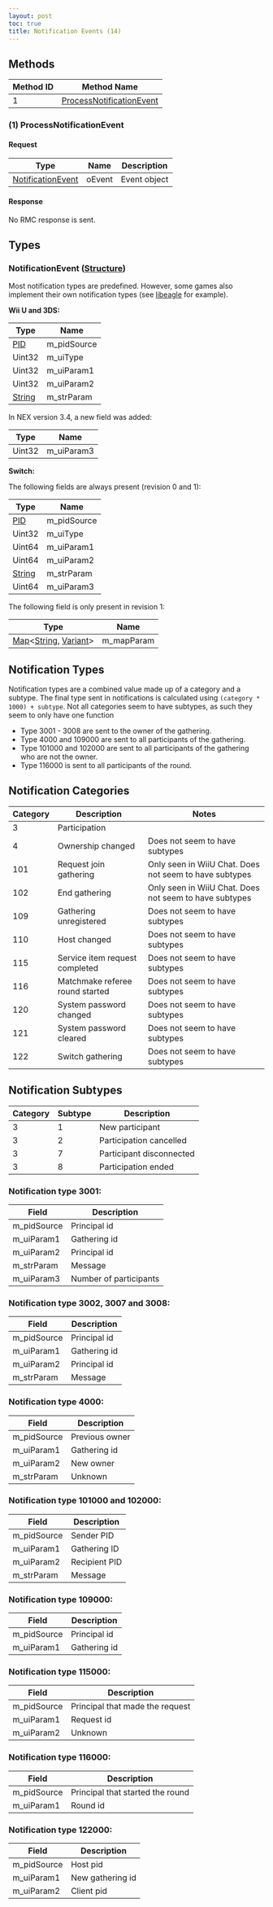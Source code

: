 ```yaml
---
layout: post
toc: true
title: Notification Events (14)
---
```


## Methods

| Method ID | Method Name                                             |
|-----------|---------------------------------------------------------|
| 1         | [ProcessNotificationEvent](#1-processnotificationevent) |

### (1) ProcessNotificationEvent
#### Request

| Type                                              | Name   | Description  |
|---------------------------------------------------|--------|--------------|
| [NotificationEvent](#notificationevent-structure) | oEvent | Event object |

#### Response
No RMC response is sent.

## Types
### NotificationEvent ([Structure])
Most notification types are predefined. However, some games also implement their own notification types (see [libeagle](/docs/switch/eagle) for example).

**Wii U and 3DS:**

| Type     | Name        |
|----------|-------------|
| [PID]    | m_pidSource |
| Uint32   | m_uiType    |
| Uint32   | m_uiParam1  |
| Uint32   | m_uiParam2  |
| [String] | m_strParam  |

In NEX version 3.4, a new field was added:

| Type   | Name       |
|--------|------------|
| Uint32 | m_uiParam3 |

**Switch:**

The following fields are always present (revision 0 and 1):

| Type     | Name        |
|----------|-------------|
| [PID]    | m_pidSource |
| Uint32   | m_uiType    |
| Uint64   | m_uiParam1  |
| Uint64   | m_uiParam2  |
| [String] | m_strParam  |
| Uint64   | m_uiParam3  |

The following field is only present in revision 1:

| Type                             | Name       |
|----------------------------------|------------|
| [Map]&lt;[String], [Variant]&gt; | m_mapParam |

## Notification Types
Notification types are a combined value made up of a category and a subtype. The final type sent in notifications is calculated using `(category * 1000) + subtype`. Not all categories seem to have subtypes, as such they seem to only have one function

* Type 3001 - 3008 are sent to the owner of the gathering.
* Type 4000 and 109000 are sent to all participants of the gathering.
* Type 101000 and 102000 are sent to all participants of the gathering who are not the owner.
* Type 116000 is sent to all participants of the round.

## Notification Categories

| Category | Description                     | Notes                                                  |
|----------|---------------------------------|--------------------------------------------------------|
| 3        | Participation                   |                                                        |
| 4        | Ownership changed               | Does not seem to have subtypes                         |
| 101      | Request join gathering          | Only seen in WiiU Chat. Does not seem to have subtypes |
| 102      | End gathering                   | Only seen in WiiU Chat. Does not seem to have subtypes |
| 109      | Gathering unregistered          | Does not seem to have subtypes                         |
| 110      | Host changed                    | Does not seem to have subtypes                         |
| 115      | Service item request completed  | Does not seem to have subtypes                         |
| 116      | Matchmake referee round started | Does not seem to have subtypes                         |
| 120      | System password changed         | Does not seem to have subtypes                         |
| 121      | System password cleared         | Does not seem to have subtypes                         |
| 122      | Switch gathering                | Does not seem to have subtypes                         |

## Notification Subtypes

| Category | Subtype | Description              |
|----------|---------|--------------------------|
| 3        | 1       | New participant          |
| 3        | 2       | Participation cancelled  |
| 3        | 7       | Participant disconnected |
| 3        | 8       | Participation ended      |


### Notification type 3001:

| Field       | Description            |
|-------------|------------------------|
| m_pidSource | Principal id           |
| m_uiParam1  | Gathering id           |
| m_uiParam2  | Principal id           |
| m_strParam  | Message                |
| m_uiParam3  | Number of participants |

### Notification type 3002, 3007 and 3008:

| Field       | Description  |
|-------------|--------------|
| m_pidSource | Principal id |
| m_uiParam1  | Gathering id |
| m_uiParam2  | Principal id |
| m_strParam  | Message      |

### Notification type 4000:

| Field       | Description    |
|-------------|----------------|
| m_pidSource | Previous owner |
| m_uiParam1  | Gathering id   |
| m_uiParam2  | New owner      |
| m_strParam  | Unknown        |

### Notification type 101000 and 102000:

| Field       | Description   |
|-------------|---------------|
| m_pidSource | Sender PID    |
| m_uiParam1  | Gathering ID  |
| m_uiParam2  | Recipient PID |
| m_strParam  | Message       |

### Notification type 109000:

| Field       | Description  |
|-------------|--------------|
| m_pidSource | Principal id |
| m_uiParam1  | Gathering id |

### Notification type 115000:

| Field       | Description                     |
|-------------|---------------------------------|
| m_pidSource | Principal that made the request |
| m_uiParam1  | Request id                      |
| m_uiParam2  | Unknown                         |

### Notification type 116000:

| Field       | Description                      |
|-------------|----------------------------------|
| m_pidSource | Principal that started the round |
| m_uiParam1  | Round id                         |

### Notification type 122000:

| Field       | Description      |
|-------------|------------------|
| m_pidSource | Host pid         |
| m_uiParam1  | New gathering id |
| m_uiParam2  | Client pid       |

[PID]: /docs/nex/types#pid
[String]: /docs/nex/types#string
[Structure]: /docs/nex/types#structure
[Map]: /docs/nex/types#map
[Variant]: /docs/nex/types#variant

